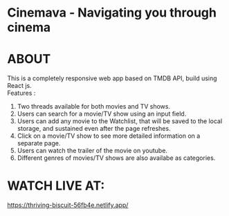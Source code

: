 # Cinemava - Navigating you through cinema

# ABOUT
This is a completely responsive web app based on TMDB API, build using React js. <br>
Features : <br>
1) Two threads available for both movies and TV shows. <br>
2) Users can search for a movie/TV show using an input field.  <br>
3) Users can add any movie to the Watchlist, that will be saved to the local storage, and sustained even after the page refreshes.  <br>
4) Click on a movie/TV show to see more detailed information on a separate page.  <br>
5) Users can watch the trailer of the movie on youtube.  <br>
6) Different genres of movies/TV shows are also availabe as categories.  <br>


# WATCH LIVE AT:
 https://thriving-biscuit-56fb4e.netlify.app/
